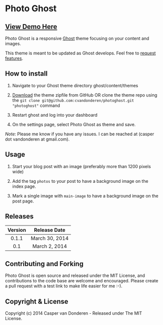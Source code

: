 # Photo Ghost

## [View Demo Here](http://photoghost-demo.azurewebsites.net/)

Photo Ghost is a responsive [Ghost](http://ghost.org) theme focusing on your content and images.

This theme is meant to be updated as Ghost develops. Feel free to [request features](https://github.com/cvandonderen/photoghost/issues?state=open).

## How to install

1. Navigate to your Ghost theme directory ghost/content/themes

2. [Download](https://github.com/cvandonderen/photoghost/archive/master.zip) the theme zipfile from GitHub OR clone the theme repo using the ```git clone git@github.com:cvandonderen/photoghost.git "photoghost"``` command

3. Restart ghost and log into your dashboard

4. On the settings page, select Photo Ghost as theme and save.

*Note:* Please me know if you have any issues. I can be reached at (casper dot vandonderen at gmail.com).

## Usage

1. Start your blog post with an image (preferably more than 1200 pixels wide)

2. Add the tag ```photos``` to your post to have a background image on the index page.

3. Mark a single image with ```main-image``` to have a background image on the post page.

## Releases

| Version | Release Date |
| :-----: | :----------: |
| 0.1.1 | March 30, 2014 |
| 0.1 | March 2, 2014 |

## Contributing and Forking

Photo Ghost is open source and released under the MIT License, and contributions to the code base are welcome and encouraged. Please create a pull request with a test link to make life easier for me :-).

## Copyright & License

Copyright (c) 2014 Casper van Donderen - Released under The MIT License.
